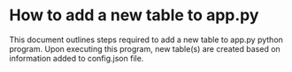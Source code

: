# How to add a new table to app.py
This document outlines steps required to add a new table to app.py python program.
Upon executing this program, new table(s) are created based on information added to config.json file.
